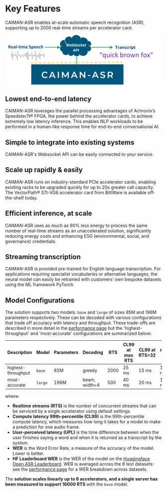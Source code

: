 # Key Features

CAIMAN-ASR enables at-scale automatic speech recognition (ASR), supporting up to 2000 real-time streams per accelerator card.

![CAIMAN-ASR flow](./assets/caiman-asr-flow-1024x328.png)

## Lowest end-to-end latency

CAIMAN-ASR leverages the parallel processing advantages of Achronix’s Speedster7t® FPGA, the power behind the accelerator cards, to achieve extremely low latency inference. This enables NLP workloads to be performed in a human-like response time for end-to-end conversational AI.

## Simple to integrate into existing systems

CAIMAN-ASR's Websocket API can be easily connected to your service.

## Scale up rapidly & easily

CAIMAN-ASR runs on industry-standard PCIe accelerator cards, enabling existing racks to be upgraded quickly for up to 20x greater call capacity. The VectorPath® S7t-VG6 accelerator card from BittWare is available off-the-shelf today.

## Efficient inference, at scale

CAIMAN-ASR uses as much as 90% less energy to process the same number of real-time streams as an unaccelerated solution, significantly reducing energy costs and enhancing ESG (environmental, social, and governance) credentials.

## Streaming transcription

CAIMAN-ASR is provided pre-trained for English language transcription. For applications requiring specialist vocabularies or alternative languages, the neural model can easily be retrained with customers’ own bespoke datasets using the ML framework PyTorch.

## Model Configurations <a name="model-configs"></a>

The solution supports two models: `base` and `large` of sizes 85M and 196M parameters respectively. These can be decoded with various configurations that trade off accuracy with latency and throughput. These trade-offs are described in more detail in the [performance page](./performance.md) but the 'highest-throughput' and 'most-accurate' configurations are summarized below:

<!--

These numbers are taken from performance.md#WER-test-set-breakdown

-->

| Description        | Model   | Parameters | Decoding      | RTS  | CL99 at max RTS | CL99 at RTS=32 | median UPL | HF Leaderboard WER |
| ------------------ | ------- | ---------- | ------------- | ---- | --------------- | -------------- | ---------- | ------------------ |
| highest-throughput | `base`  | 85M        | greedy        | 2000 | 25 ms           | 15 ms          | 147 ms     | 11.06%             |
| most-accurate      | `large` | 196M       | beam, width=4 | 500  | 40 ms           | 20 ms          | 158 ms     | 7.98%              |

where:

- **Realtime streams (RTS)** is the number of concurrent streams that can be serviced by a single accelerator using default settings
- **Compute latency 99th-percentile (CL99)** is the 99th-percentile compute latency, which measures how long it takes for a model to make a prediction for one audio frame.
- **User-perceived latency (UPL)** is the time difference between when the user finishes saying a word and when it is returned as a transcript by the system.
- **WER** is the Word Error Rate, a measure of the accuracy of the model. Lower is better.
- **HF Leaderboard WER** is the WER of the model on the [Huggingface Open ASR Leaderboard](https://huggingface.co/spaces/hf-audio/open_asr_leaderboard). WER is averaged across the 8 test datasets: see the [performance page](./performance.md) for a WER breakdown across datasets.

The **solution scales linearly up to 8 accelerators, and a single server has been measured to support 16000 RTS** with the `base` model.
